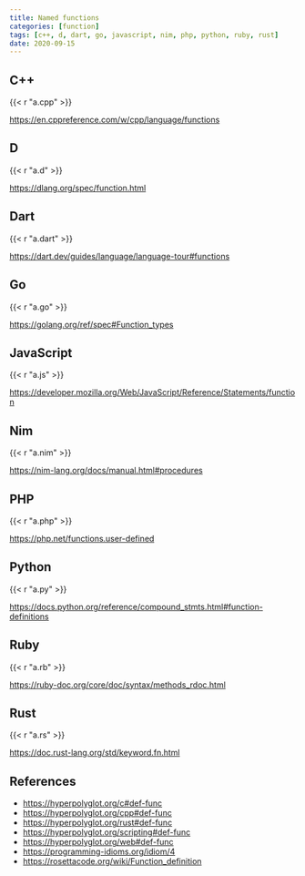 ```yaml
---
title: Named functions
categories: [function]
tags: [c++, d, dart, go, javascript, nim, php, python, ruby, rust]
date: 2020-09-15
---
```


## C++

{{< r "a.cpp" >}}

<https://en.cppreference.com/w/cpp/language/functions>

## D

{{< r "a.d" >}}

<https://dlang.org/spec/function.html>

## Dart

{{< r "a.dart" >}}

<https://dart.dev/guides/language/language-tour#functions>

## Go

{{< r "a.go" >}}

<https://golang.org/ref/spec#Function_types>

## JavaScript

{{< r "a.js" >}}

<https://developer.mozilla.org/Web/JavaScript/Reference/Statements/function>

## Nim

{{< r "a.nim" >}}

<https://nim-lang.org/docs/manual.html#procedures>

## PHP

{{< r "a.php" >}}

<https://php.net/functions.user-defined>

## Python

{{< r "a.py" >}}

<https://docs.python.org/reference/compound_stmts.html#function-definitions>

## Ruby

{{< r "a.rb" >}}

<https://ruby-doc.org/core/doc/syntax/methods_rdoc.html>

## Rust

{{< r "a.rs" >}}

<https://doc.rust-lang.org/std/keyword.fn.html>

## References

- <https://hyperpolyglot.org/c#def-func>
- <https://hyperpolyglot.org/cpp#def-func>
- <https://hyperpolyglot.org/rust#def-func>
- <https://hyperpolyglot.org/scripting#def-func>
- <https://hyperpolyglot.org/web#def-func>
- <https://programming-idioms.org/idiom/4>
- <https://rosettacode.org/wiki/Function_definition>
